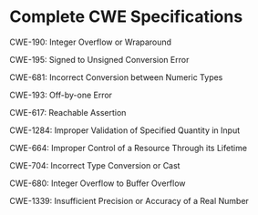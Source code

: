

# Complete CWE Specifications

CWE-190: Integer Overflow or Wraparound

CWE-195: Signed to Unsigned Conversion Error

CWE-681: Incorrect Conversion between Numeric Types

CWE-193: Off-by-one Error

CWE-617: Reachable Assertion

CWE-1284: Improper Validation of Specified Quantity in Input

CWE-664: Improper Control of a Resource Through its Lifetime

CWE-704: Incorrect Type Conversion or Cast

CWE-680: Integer Overflow to Buffer Overflow

CWE-1339: Insufficient Precision or Accuracy of a Real Number